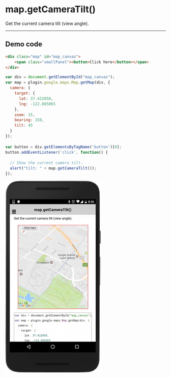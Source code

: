 # map.getCameraTilt()

Get the current camera tilt (view angle).

------------------------------------------------------------

## Demo code

```html
<div class="map" id="map_canvas">
    <span class="smallPanel"><button>Click here</button></span>
</div>
```

```js
var div = document.getElementById("map_canvas");
var map = plugin.google.maps.Map.getMap(div, {
  camera: {
    target: {
      lat: 37.422858,
      lng: -122.085065
    },
    zoom: 15,
    bearing: 150,
    tilt: 45
  }
});

var button = div.getElementsByTagName('button')[0];
button.addEventListener('click', function() {

  // Show the current camera tilt.
  alert("tilt: " + map.getCameraTilt());
});

```

![](image.gif)
